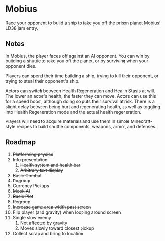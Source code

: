 # Mobius
Race your opponent to build a ship to take you off the prison planet Mobius! LD38 jam entry.

## Notes
In Mobius, the player faces off against an AI opponent. You can win by building a shuttle to take you off the planet, or by surviving when your opponent dies.

Players can spend their time building a ship, trying to kill their opponent, or trying to steal their opponent's ship.

Actors can switch between Health Regeneration and Health Stasis at will. The lower an actor's health, the faster they can move. Actors can use this for a speed boost, although doing so puts their survival at risk. There is a slight delay between being hurt and regenerating health, as well as toggling into Health Regeneration mode and the actual health regeneration.

Players will need to acquire materials and use them in simple Minecraft-style recipes to build shuttle components, weapons, armor, and defenses.

## Roadmap
1. ~~Platforming physics~~
1. ~~Info presentation~~
    1. ~~Health system and health bar~~
    1. ~~Arbitrary text display~~
1. ~~Basic Combat~~
1. ~~Regroup~~
1. ~~Currency Pickups~~
1. ~~Mook AI~~
1. ~~Basic Plot~~
1. ~~Regroup~~
1. ~~Increase game area width past screen~~
1. Flip player (and gravity) when looping around screen
1. Single slow enemy
    1. Not affected by gravity
    1. Moves slowly toward closest pickup
1. Collect scrap and bring to location
